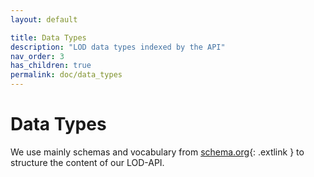 ```yaml
---
layout: default

title: Data Types
description: "LOD data types indexed by the API"
nav_order: 3
has_children: true
permalink: doc/data_types
---
```


# Data Types
We use mainly schemas and vocabulary from [schema.org](https://schema.org){: .extlink } to structure the content of our LOD-API.
